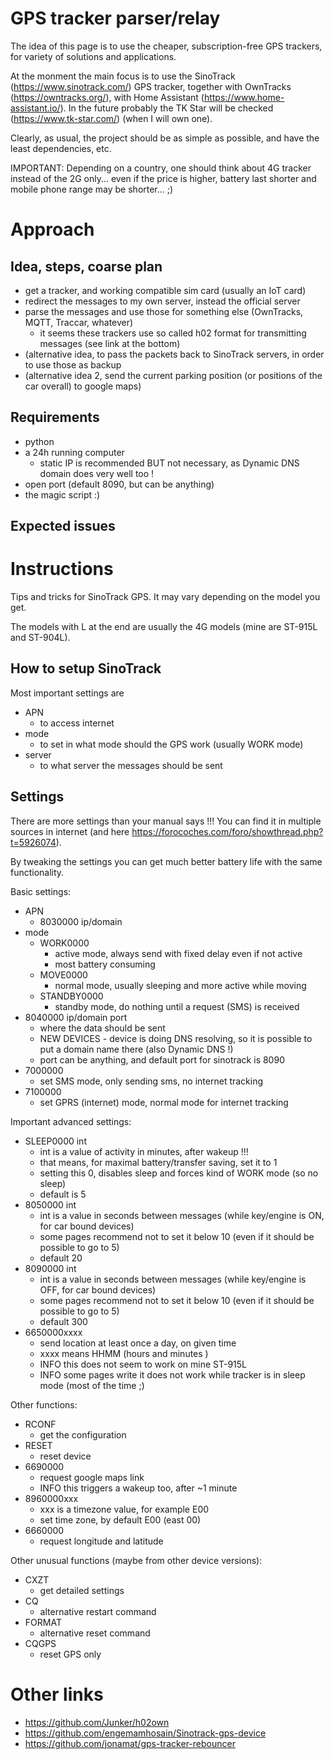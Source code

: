 # GPS tracker parser/relay
The idea of this page is to use the cheaper, subscription-free GPS trackers, for variety of solutions and applications.

At the monment the main focus is to use the SinoTrack (https://www.sinotrack.com/) GPS tracker, together with OwnTracks (https://owntracks.org/), with Home Assistant (https://www.home-assistant.io/).
In the future probably the TK Star will be checked (https://www.tk-star.com/) (when I will own one).

Clearly, as usual, the project should be as simple as possible, and have the least dependencies, etc.

IMPORTANT: Depending on a country, one should think about 4G tracker instead of the 2G only... even if the price is higher, battery last shorter and mobile phone range may be shorter... ;)

# Approach
## Idea, steps, coarse plan
 * get a tracker, and working compatible sim card (usually an IoT card)
 * redirect the messages to my own server, instead the official server
 * parse the messages and use those for something else (OwnTracks, MQTT, Traccar, whatever)
   * it seems these trackers use so called h02 format for transmitting messages (see link at the bottom) 
 * (alternative idea, to pass the packets back to SinoTrack servers, in order to use those as backup
 * (alternative idea 2, send the current parking position (or positions of the car overall) to google maps)

## Requirements
 * python
 * a 24h running computer
   * static IP is recommended BUT not necessary, as Dynamic DNS domain does very well too !
 * open port (default 8090, but can be anything)
 * the magic script :)

## Expected issues

# Instructions
Tips and tricks for SinoTrack GPS. It may vary depending on the model you get.

The models with L at the end are usually the 4G models (mine are ST-915L and ST-904L).

## How to setup SinoTrack
Most important settings are
* APN
  * to access internet
* mode
  * to set in what mode should the GPS work (usually WORK mode)
* server
  * to what server the messages should be sent

## Settings
There are more settings than your manual says !!!
You can find it in multiple sources in internet (and here https://forocoches.com/foro/showthread.php?t=5926074).

By tweaking the settings you can get much better battery life with the same functionality.

Basic settings:
* APN
  * 8030000 ip/domain
* mode
  * WORK0000
    * active mode, always send with fixed delay even if not active
    * most battery consuming
  * MOVE0000
    * normal mode, usually sleeping and more active while moving
  * STANDBY0000
    * standby mode, do nothing until a request (SMS) is received
* 8040000 ip/domain port
  * where the data should be sent
  * NEW DEVICES - device is doing DNS resolving, so it is possible to put a domain name there (also Dynamic DNS !)
  * port can be anything, and default port for sinotrack is 8090
* 7000000
  * set SMS mode, only sending sms, no internet tracking
* 7100000
  * set GPRS (internet) mode, normal mode for internet tracking

Important advanced settings:
* SLEEP0000 int
  * int is a value of activity in minutes, after wakeup !!!
  * that means, for maximal battery/transfer saving, set it to 1
  * setting this 0, disables sleep and forces kind of WORK mode (so no sleep)
  * default is 5
* 8050000 int
  * int is a value in seconds between messages (while key/engine is ON, for car bound devices)
  * some pages recommend not to set it below 10 (even if it should be possible to go to 5)
  * default 20
* 8090000 int
  * int is a value in seconds between messages (while key/engine is OFF, for car bound devices)
  * some pages recommend not to set it below 10 (even if it should be possible to go to 5)
  * default 300
* 6650000xxxx
  * send location at least once a day, on given time
  * xxxx means HHMM (hours and minutes )
  * INFO this does not seem to work on mine ST-915L
  * INFO some pages write it does not work while tracker is in sleep mode (most of the time ;)

Other functions:
 * RCONF
   * get the configuration
 * RESET
   * reset device 
 * 6690000
   * request google maps link
   * INFO this triggers a wakeup too, after ~1 minute
 * 8960000xxx
   * xxx is a timezone value, for example E00
   * set time zone, by default E00 (east 00)
 * 6660000
   * request longitude and latitude

Other unusual functions (maybe from other device versions):
 * CXZT
   * get detailed settings
 * CQ
   * alternative restart command
 * FORMAT
   * alternative reset command
 * CQGPS
   * reset GPS only

# Other links

 * https://github.com/Junker/h02own
 * https://github.com/engemamhosain/Sinotrack-gps-device
 * https://github.com/jonamat/gps-tracker-rebouncer

